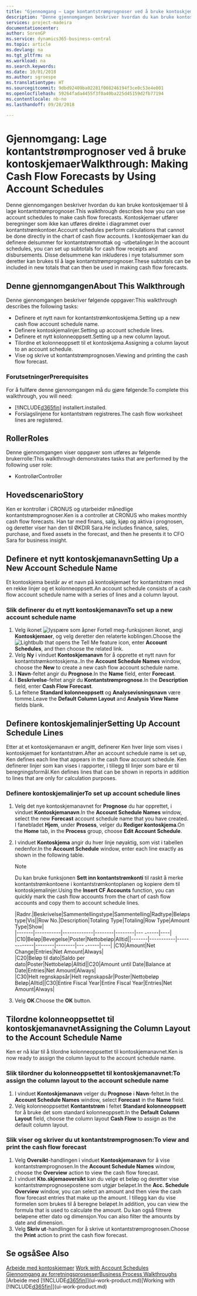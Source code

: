 ```yaml
---
title: "Gjennomgang – Lage kontantstrømprognoser ved å bruke kontoskjemaer | Microsoft-dokumentasjon"
description: "Denne gjennomgangen beskriver hvordan du kan bruke kontoskjemaer til å lage kontantstrømprognoser. Kontoskjemaer utfører beregninger som ikke kan utføres direkte i diagrammet over kontantstrømkontoer. I kontoskjemaer kan du definere delsummer for kontantstrømmottak og -utbetalinger. Disse delsummene kan inkluderes i nye totalsummer som deretter kan brukes til å lage kontantstrømprognoser."
services: project-madeira
documentationcenter: 
author: SorenGP
ms.service: dynamics365-business-central
ms.topic: article
ms.devlang: na
ms.tgt_pltfrm: na
ms.workload: na
ms.search.keywords: 
ms.date: 10/01/2018
ms.author: sgroespe
ms.translationtype: HT
ms.sourcegitcommit: 9dbd92409ba02281f008246194f3ce0c53e4e001
ms.openlocfilehash: 59264fada4455f3f0a40ba225d45159d2fb77194
ms.contentlocale: nb-no
ms.lasthandoff: 09/28/2018

---
```

# <a name="walkthrough-making-cash-flow-forecasts-by-using-account-schedules"></a><span data-ttu-id="4e98b-106">Gjennomgang: Lage kontantstrømprognoser ved å bruke kontoskjemaer</span><span class="sxs-lookup"><span data-stu-id="4e98b-106">Walkthrough: Making Cash Flow Forecasts by Using Account Schedules</span></span>
<span data-ttu-id="4e98b-107">Denne gjennomgangen beskriver hvordan du kan bruke kontoskjemaer til å lage kontantstrømprognoser.</span><span class="sxs-lookup"><span data-stu-id="4e98b-107">This walkthrough describes how you can use account schedules to make cash flow forecasts.</span></span> <span data-ttu-id="4e98b-108">Kontoskjemaer utfører beregninger som ikke kan utføres direkte i diagrammet over kontantstrømkontoer.</span><span class="sxs-lookup"><span data-stu-id="4e98b-108">Account schedules perform calculations that cannot be done directly in the chart of cash flow accounts.</span></span> <span data-ttu-id="4e98b-109">I kontoskjemaer kan du definere delsummer for kontantstrømmottak og -utbetalinger.</span><span class="sxs-lookup"><span data-stu-id="4e98b-109">In the account schedules, you can set up subtotals for cash flow receipts and disbursements.</span></span> <span data-ttu-id="4e98b-110">Disse delsummene kan inkluderes i nye totalsummer som deretter kan brukes til å lage kontantstrømprognoser.</span><span class="sxs-lookup"><span data-stu-id="4e98b-110">These subtotals can be included in new totals that can then be used in making cash flow forecasts.</span></span>  

## <a name="about-this-walkthrough"></a><span data-ttu-id="4e98b-111">Denne gjennomgangen</span><span class="sxs-lookup"><span data-stu-id="4e98b-111">About This Walkthrough</span></span>  
<span data-ttu-id="4e98b-112">Denne gjennomgangen beskriver følgende oppgaver:</span><span class="sxs-lookup"><span data-stu-id="4e98b-112">This walkthrough describes the following tasks:</span></span>  

- <span data-ttu-id="4e98b-113">Definere et nytt navn for kontantstrømkontoskjema.</span><span class="sxs-lookup"><span data-stu-id="4e98b-113">Setting up a new cash flow account schedule name.</span></span>  
- <span data-ttu-id="4e98b-114">Definere kontoskjemalinjer.</span><span class="sxs-lookup"><span data-stu-id="4e98b-114">Setting up account schedule lines.</span></span>  
- <span data-ttu-id="4e98b-115">Definere et nytt kolonneoppsett.</span><span class="sxs-lookup"><span data-stu-id="4e98b-115">Setting up a new column layout.</span></span>  
- <span data-ttu-id="4e98b-116">Tilordne et kolonneoppsett til et kontoskjema.</span><span class="sxs-lookup"><span data-stu-id="4e98b-116">Assigning a column layout to an account schedule.</span></span>  
- <span data-ttu-id="4e98b-117">Vise og skrive ut kontantstrømprognosen.</span><span class="sxs-lookup"><span data-stu-id="4e98b-117">Viewing and printing the cash flow forecast.</span></span>  

### <a name="prerequisites"></a><span data-ttu-id="4e98b-118">Forutsetninger</span><span class="sxs-lookup"><span data-stu-id="4e98b-118">Prerequisites</span></span>  
<span data-ttu-id="4e98b-119">For å fullføre denne gjennomgangen må du gjøre følgende:</span><span class="sxs-lookup"><span data-stu-id="4e98b-119">To complete this walkthrough, you will need:</span></span>  

- [!INCLUDE[d365fin](includes/d365fin_md.md)] <span data-ttu-id="4e98b-120">installert.</span><span class="sxs-lookup"><span data-stu-id="4e98b-120">installed.</span></span>  
- <span data-ttu-id="4e98b-121">Forslagslinjene for kontantstrøm registreres.</span><span class="sxs-lookup"><span data-stu-id="4e98b-121">The cash flow worksheet lines are registered.</span></span>  

## <a name="roles"></a><span data-ttu-id="4e98b-122">Roller</span><span class="sxs-lookup"><span data-stu-id="4e98b-122">Roles</span></span>  
<span data-ttu-id="4e98b-123">Denne gjennomgangen viser oppgaver som utføres av følgende brukerrolle:</span><span class="sxs-lookup"><span data-stu-id="4e98b-123">This walkthrough demonstrates tasks that are performed by the following user role:</span></span>  

- <span data-ttu-id="4e98b-124">Kontrollør</span><span class="sxs-lookup"><span data-stu-id="4e98b-124">Controller</span></span>  

## <a name="story"></a><span data-ttu-id="4e98b-125">Hovedscenario</span><span class="sxs-lookup"><span data-stu-id="4e98b-125">Story</span></span>  
<span data-ttu-id="4e98b-126">Ken er kontrollør i CRONUS og utarbeider månedlige kontantstrømprognoser.</span><span class="sxs-lookup"><span data-stu-id="4e98b-126">Ken is a controller at CRONUS who makes monthly cash flow forecasts.</span></span> <span data-ttu-id="4e98b-127">Han tar med finans, salg, kjøp og aktiva i prognosen, og deretter viser han den til ØKDIR Sara.</span><span class="sxs-lookup"><span data-stu-id="4e98b-127">He includes finance, sales, purchase, and fixed assets in the forecast, and then he presents it to CFO Sara for business insight.</span></span>  

## <a name="setting-up-a-new-account-schedule-name"></a><span data-ttu-id="4e98b-128">Definere et nytt kontoskjemanavn</span><span class="sxs-lookup"><span data-stu-id="4e98b-128">Setting Up a New Account Schedule Name</span></span>  
<span data-ttu-id="4e98b-129">Et kontoskjema består av et navn på kontoskjemaet for kontantstrøm med en rekke linjer og et kolonneoppsett.</span><span class="sxs-lookup"><span data-stu-id="4e98b-129">An account schedule consists of a cash flow account schedule name with a series of lines and a column layout.</span></span>  

### <a name="to-set-up-a-new-account-schedule-name"></a><span data-ttu-id="4e98b-130">Slik definerer du et nytt kontoskjemanavn</span><span class="sxs-lookup"><span data-stu-id="4e98b-130">To set up a new account schedule name</span></span>  

1.  <span data-ttu-id="4e98b-131">Velg ikonet ![lyspære som åpner Fortell meg-funksjonen](media/ui-search/search_small.png "Fortell hva du vil gjøre") ikonet, angi **Kontoskjemaer**, og velg deretter den relaterte koblingen.</span><span class="sxs-lookup"><span data-stu-id="4e98b-131">Choose the ![Lightbulb that opens the Tell Me feature](media/ui-search/search_small.png "Tell me what you want to do") icon, enter **Account Schedules**, and then choose the related link.</span></span>  
2.  <span data-ttu-id="4e98b-132">Velg **Ny** i vinduet **Kontoskjemanavn** for å opprette et nytt navn for kontantstrømkontoskjema..</span><span class="sxs-lookup"><span data-stu-id="4e98b-132">In the **Account Schedule Names** window, choose the **New** to create a new cash flow account schedule name.</span></span>  
3.  <span data-ttu-id="4e98b-133">I **Navn**-feltet angir du **Prognose**.</span><span class="sxs-lookup"><span data-stu-id="4e98b-133">In the **Name** field, enter **Forecast**.</span></span>  
4.  <span data-ttu-id="4e98b-134">I **Beskrivelse**-feltet angir du **Kontantstrømprognose**.</span><span class="sxs-lookup"><span data-stu-id="4e98b-134">In the **Description** field, enter **Cash Flow Forecast**.</span></span>  
5.  <span data-ttu-id="4e98b-135">La feltene **Standard kolonneoppsett** og **Analysevisningsnavn** være tomme.</span><span class="sxs-lookup"><span data-stu-id="4e98b-135">Leave the **Default Column Layout** and **Analysis View Name** fields blank.</span></span>  

## <a name="setting-up-account-schedule-lines"></a><span data-ttu-id="4e98b-136">Definere kontoskjemalinjer</span><span class="sxs-lookup"><span data-stu-id="4e98b-136">Setting Up Account Schedule Lines</span></span>  
<span data-ttu-id="4e98b-137">Etter at et kontoskjemanavn er angitt, definerer Ken hver linje som vises i kontoskjemaet for kontantstrøm.</span><span class="sxs-lookup"><span data-stu-id="4e98b-137">After an account schedule name is set up, Ken defines each line that appears in the cash flow account schedule.</span></span> <span data-ttu-id="4e98b-138">Ken definerer linjer som kan vises i rapporter, i tillegg til linjer som bare er til beregningsformål.</span><span class="sxs-lookup"><span data-stu-id="4e98b-138">Ken defines lines that can be shown in reports in addition to lines that are only for calculation purposes.</span></span>  

### <a name="to-set-up-account-schedule-lines"></a><span data-ttu-id="4e98b-139">Definere kontoskjemalinjer</span><span class="sxs-lookup"><span data-stu-id="4e98b-139">To set up account schedule lines</span></span>  

1.  <span data-ttu-id="4e98b-140">Velg det nye kontoskjemanavnet for **Prognose** du har opprettet, i vinduet **Kontoskjemanavn**.</span><span class="sxs-lookup"><span data-stu-id="4e98b-140">In the **Account Schedule Names** window, select the new **Forecast** account schedule name that you have created.</span></span> <span data-ttu-id="4e98b-141">I fanebladet **Hjem**, under **Prosess**, velger du **Rediger kontoskjema**.</span><span class="sxs-lookup"><span data-stu-id="4e98b-141">On the **Home** tab, in the **Process** group, choose **Edit Account Schedule**.</span></span>  
2.  <span data-ttu-id="4e98b-142">I vinduet **Kontoskjema** angir du hver linje nøyaktig, som vist i tabellen nedenfor.</span><span class="sxs-lookup"><span data-stu-id="4e98b-142">In the **Account Schedule** window, enter each line exactly as shown in the following table.</span></span>  

    > [!NOTE]  
    >  <span data-ttu-id="4e98b-143">Du kan bruke funksjonen **Sett inn kontantstrømkonti** til raskt å merke kontantstrømkontoene i kontantstrømkontoplanen og kopiere dem til kontoskjemalinjer.</span><span class="sxs-lookup"><span data-stu-id="4e98b-143">Using the **Insert CF Accounts** function, you can quickly mark the cash flow accounts from the chart of cash flow accounts and copy them to account schedule lines.</span></span>  

    <span data-ttu-id="4e98b-144">|Radnr.|Beskrivelse|Sammentellingstype|Sammentelling|Radtype|Beløpstype|Vis|</span><span class="sxs-lookup"><span data-stu-id="4e98b-144">|Row No.|Description|Totaling Type|Totaling|Row Type|Amount Type|Show|</span></span>  
    <span data-ttu-id="4e98b-145">|-------|-----------|-------------|--------|--------|---  ------|----| |C10|Beløp|Bevegelse|Poster|Nettobeløp|Alltid|</span><span class="sxs-lookup"><span data-stu-id="4e98b-145">|-------|-----------|-------------|--------|--------|---  ------|----| |C10|Amount|Net Change|Entries|Net Amount|Always|</span></span>  
    <span data-ttu-id="4e98b-146">|C20|Beløp til dato|Saldo per dato|Poster|Nettobeløp|Alltid|</span><span class="sxs-lookup"><span data-stu-id="4e98b-146">|C20|Amount until Date|Balance at Date|Entries|Net Amount|Always|</span></span>  
    <span data-ttu-id="4e98b-147">|C30|Helt regnskapsår|Helt regnskapsår|Poster|Nettobeløp Beløp|Alltid|</span><span class="sxs-lookup"><span data-stu-id="4e98b-147">|C30|Entire Fiscal Year|Entire Fiscal Year|Entries|Net Amount|Always|</span></span>  

4.  <span data-ttu-id="4e98b-148">Velg **OK**.</span><span class="sxs-lookup"><span data-stu-id="4e98b-148">Choose the **OK** button.</span></span>  

## <a name="assigning-the-column-layout-to-the-account-schedule-name"></a><span data-ttu-id="4e98b-149">Tilordne kolonneoppsettet til kontoskjemanavnet</span><span class="sxs-lookup"><span data-stu-id="4e98b-149">Assigning the Column Layout to the Account Schedule Name</span></span>  
<span data-ttu-id="4e98b-150">Ken er nå klar til å tilordne kolonneoppsettet til kontoskjemanavnet.</span><span class="sxs-lookup"><span data-stu-id="4e98b-150">Ken is now ready to assign the column layout to the account schedule name.</span></span>  

### <a name="to-assign-the-column-layout-to-the-account-schedule-name"></a><span data-ttu-id="4e98b-151">Slik tilordner du kolonneoppsettet til kontoskjemanavnet:</span><span class="sxs-lookup"><span data-stu-id="4e98b-151">To assign the column layout to the account schedule name</span></span>  

1.  <span data-ttu-id="4e98b-152">I vinduet **Kontoskjemanavn** velger du **Prognose** i **Navn**-feltet.</span><span class="sxs-lookup"><span data-stu-id="4e98b-152">In the **Account Schedule Names** window, select **Forecast** in the **Name** field.</span></span>  
2.  <span data-ttu-id="4e98b-153">Velg kolonneoppsettet **Kontantstrøm** i feltet **Standard kolonneoppsett** for å bruke det som standard kolonneoppsett.</span><span class="sxs-lookup"><span data-stu-id="4e98b-153">In the **Default Column Layout** field, choose the column layout **Cash Flow** to assign as the default column layout.</span></span>  

### <a name="to-view-and-print-the-cash-flow-forecast"></a><span data-ttu-id="4e98b-154">Slik viser og skriver du ut kontantstrømprognosen:</span><span class="sxs-lookup"><span data-stu-id="4e98b-154">To view and print the cash flow forecast</span></span>  
1.  <span data-ttu-id="4e98b-155">Velg **Oversikt**-handlingen i vinduet **Kontoskjemanavn** for å vise kontantstrømprognosen.</span><span class="sxs-lookup"><span data-stu-id="4e98b-155">In the **Account Schedule Names** window, choose the **Overview** action to view the cash flow forecast.</span></span>  
2.  <span data-ttu-id="4e98b-156">I vinduet **Kto.skjemaoversikt** kan du velge et beløp og deretter vise kontantstrømprognosepostene som utgjør beløpet.</span><span class="sxs-lookup"><span data-stu-id="4e98b-156">In the **Acc. Schedule Overview** window, you can select an amount and then view the cash flow forecast entries that make up the amount.</span></span> <span data-ttu-id="4e98b-157">I tillegg kan du vise formelen som brukes til å beregne beløpet.</span><span class="sxs-lookup"><span data-stu-id="4e98b-157">In addition, you can view the formula that is used to calculate the amount.</span></span> <span data-ttu-id="4e98b-158">Du kan også filtrere beløpene etter dato og dimensjon.</span><span class="sxs-lookup"><span data-stu-id="4e98b-158">You can also filter the amounts by date and dimension.</span></span>  
3.  <span data-ttu-id="4e98b-159">Velg **Skriv ut**-handlingen for å skrive ut kontantstrømprognosen.</span><span class="sxs-lookup"><span data-stu-id="4e98b-159">Choose the **Print** action to print the cash flow forecast.</span></span>  

## <a name="see-also"></a><span data-ttu-id="4e98b-160">Se også</span><span class="sxs-lookup"><span data-stu-id="4e98b-160">See Also</span></span>  
 <span data-ttu-id="4e98b-161">[Arbeide med kontoskjemaer](bi-how-work-account-schedule.md) </span><span class="sxs-lookup"><span data-stu-id="4e98b-161">[Work with Account Schedules](bi-how-work-account-schedule.md) </span></span>  
 [<span data-ttu-id="4e98b-162">Gjennomgang av forretningsprosesser</span><span class="sxs-lookup"><span data-stu-id="4e98b-162">Business Process Walkthroughs</span></span>](walkthrough-business-process-walkthroughs.md)  
 <span data-ttu-id="4e98b-163">[Arbeide med [!INCLUDE[d365fin](includes/d365fin_md.md)]](ui-work-product.md)</span><span class="sxs-lookup"><span data-stu-id="4e98b-163">[Working with [!INCLUDE[d365fin](includes/d365fin_md.md)]](ui-work-product.md)</span></span>

